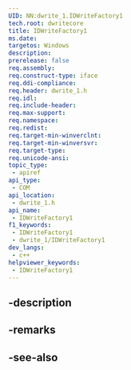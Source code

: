 ```yaml
---
UID: NN:dwrite_1.IDWriteFactory1
tech.root: dwritecore
title: IDWriteFactory1
ms.date: 
targetos: Windows
description: 
prerelease: false
req.assembly: 
req.construct-type: iface
req.ddi-compliance: 
req.header: dwrite_1.h
req.idl: 
req.include-header: 
req.max-support: 
req.namespace: 
req.redist: 
req.target-min-winverclnt: 
req.target-min-winversvr: 
req.target-type: 
req.unicode-ansi: 
topic_type:
 - apiref
api_type:
 - COM
api_location:
 - dwrite_1.h
api_name:
 - IDWriteFactory1
f1_keywords:
 - IDWriteFactory1
 - dwrite_1/IDWriteFactory1
dev_langs:
 - c++
helpviewer_keywords:
 - IDWriteFactory1
---
```


## -description

## -remarks

## -see-also

